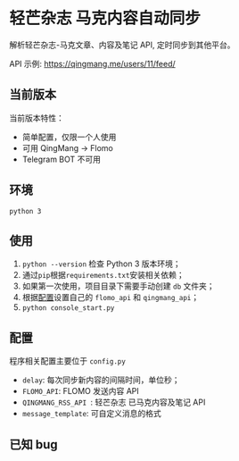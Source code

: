 # 轻芒杂志 马克内容自动同步

解析轻芒杂志-马克文章、内容及笔记 API, 定时同步到其他平台。

API 示例: https://qingmang.me/users/11/feed/

## 当前版本

当前版本特性：

- 简单配置，仅限一个人使用
- 可用 QingMang -> Flomo
- Telegram BOT 不可用

## 环境

`python 3`

## 使用

1. `python --version` 检查 Python 3 版本环境；
2. 通过`pip`根据`requirements.txt`安装相关依赖；
3. 如果第一次使用，项目目录下需要手动创建 `db` 文件夹；
4. 根据[配置](#配置)设置自己的 `flomo_api` 和 `qingmang_api`；
5. `python console_start.py`

## 配置

程序相关配置主要位于 `config.py`

- `delay`: 每次同步新内容的间隔时间，单位秒；
- `FLOMO_API`: FLOMO 发送内容 API
- `QINGMANG_RSS_API `: 轻芒杂志 已马克内容及笔记 API
- `message_template`: 可自定义消息的格式



## 已知 bug

